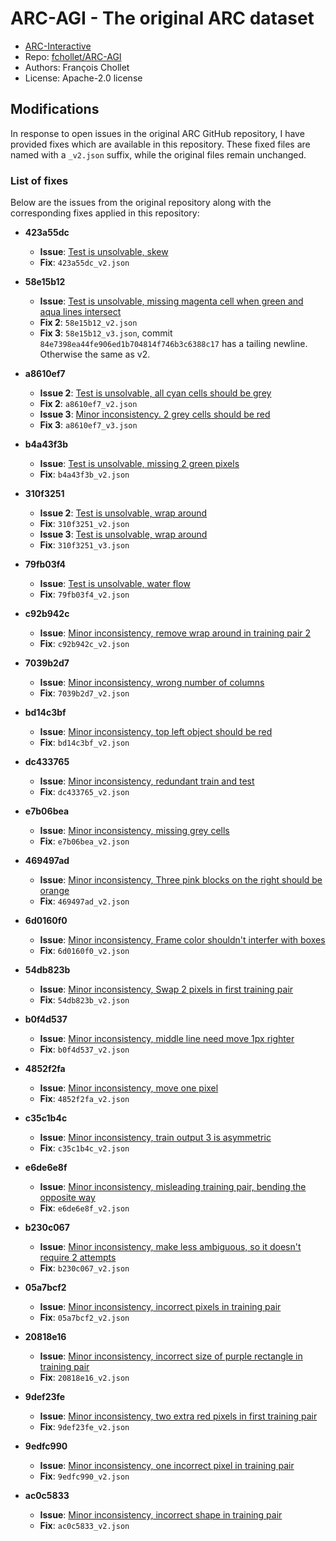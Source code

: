 # ARC-AGI - The original ARC dataset

- [ARC-Interactive](https://neoneye.github.io/arc/?dataset=ARC)
- Repo: [fchollet/ARC-AGI](https://github.com/fchollet/ARC-AGI/tree/master/data)
- Authors: François Chollet
- License: Apache-2.0 license

## Modifications

In response to open issues in the original ARC GitHub repository, I have provided fixes which are available in this repository. These fixed files are named with a `_v2.json` suffix, while the original files remain unchanged.

### List of fixes

Below are the issues from the original repository along with the corresponding fixes applied in this repository:

- **423a55dc**
  - **Issue**: [Test is unsolvable, skew](https://github.com/fchollet/ARC-AGI/issues/98)
  - **Fix**: `423a55dc_v2.json`

- **58e15b12**
  - **Issue**: [Test is unsolvable, missing magenta cell when green and aqua lines intersect](https://github.com/fchollet/ARC-AGI/issues/86)
  - **Fix 2**: `58e15b12_v2.json`
  - **Fix 3**: `58e15b12_v3.json`, commit `84e7398ea44fe906ed1b704814f746b3c6388c17` has a tailing newline. Otherwise the same as v2.

- **a8610ef7**
  - **Issue 2**: [Test is unsolvable, all cyan cells should be grey](https://github.com/fchollet/ARC-AGI/issues/89)
  - **Fix 2**: `a8610ef7_v2.json`
  - **Issue 3**: [Minor inconsistency. 2 grey cells should be red](https://github.com/fchollet/ARC-AGI/commit/b7fd42c53f0c26a807ba0b00e42f858d2c11d125#diff-c9615dc3b4f3586bf08d44c1895878a70fa69e5e86a3b6d6b510fee6fe544b81)
  - **Fix 3**: `a8610ef7_v3.json`

- **b4a43f3b**
  - **Issue**: [Test is unsolvable, missing 2 green pixels](https://github.com/fchollet/ARC-AGI/issues/101)
  - **Fix**: `b4a43f3b_v2.json`

- **310f3251**
  - **Issue 2**: [Test is unsolvable, wrap around](https://github.com/fchollet/ARC-AGI/issues/99)
  - **Fix**: `310f3251_v2.json`
  - **Issue 3**: [Test is unsolvable, wrap around](https://github.com/fchollet/ARC-AGI/issues/99)
  - **Fix**: `310f3251_v3.json`

- **79fb03f4**
  - **Issue**: [Test is unsolvable, water flow](https://github.com/fchollet/ARC-AGI/issues/100)
  - **Fix**: `79fb03f4_v2.json`

- **c92b942c**
  - **Issue**: [Minor inconsistency, remove wrap around in training pair 2](https://github.com/fchollet/ARC-AGI/commit/b7fd42c53f0c26a807ba0b00e42f858d2c11d125#diff-5449fd633a009a5f87bd1b7c19afd8048470161cc66bfced69ad0ffe8f2487a2)
  - **Fix**: `c92b942c_v2.json`

- **7039b2d7**
  - **Issue**: [Minor inconsistency, wrong number of columns](https://github.com/fchollet/ARC-AGI/pull/75)
  - **Fix**: `7039b2d7_v2.json`

- **bd14c3bf**
  - **Issue**: [Minor inconsistency, top left object should be red](https://github.com/fchollet/ARC-AGI/issues/73)
  - **Fix**: `bd14c3bf_v2.json`

- **dc433765**
  - **Issue**: [Minor inconsistency, redundant train and test](https://github.com/fchollet/ARC-AGI/issues/29)
  - **Fix**: `dc433765_v2.json`

- **e7b06bea**
  - **Issue**: [Minor inconsistency, missing grey cells](https://github.com/fchollet/ARC-AGI/pull/85)
  - **Fix**: `e7b06bea_v2.json`

- **469497ad**
  - **Issue**: [Minor inconsistency, Three pink blocks on the right should be orange](https://github.com/fchollet/ARC-AGI/pull/79)
  - **Fix**: `469497ad_v2.json`

- **6d0160f0**
  - **Issue**: [Minor inconsistency, Frame color shouldn't interfer with boxes](https://github.com/fchollet/ARC-AGI/pull/72)
  - **Fix**: `6d0160f0_v2.json`

- **54db823b**
  - **Issue**: [Minor inconsistency, Swap 2 pixels in first training pair](https://github.com/fchollet/ARC-AGI/commit/b7fd42c53f0c26a807ba0b00e42f858d2c11d125#diff-f0f2417d9757edfc08cee5fd123f4fac5a6b6941b20e348db88ca20e4118bd45)
  - **Fix**: `54db823b_v2.json`

- **b0f4d537**
  - **Issue**: [Minor inconsistency, middle line need move 1px righter](https://github.com/fchollet/ARC-AGI/issues/63)
  - **Fix**: `b0f4d537_v2.json`

- **4852f2fa**
  - **Issue**: [Minor inconsistency, move one pixel](https://github.com/fchollet/ARC-AGI/issues/94)
  - **Fix**: `4852f2fa_v2.json`

- **c35c1b4c**
  - **Issue**: [Minor inconsistency, train output 3 is asymmetric](https://github.com/fchollet/ARC-AGI/issues/96)
  - **Fix**: `c35c1b4c_v2.json`

- **e6de6e8f**
  - **Issue**: [Minor inconsistency, misleading training pair, bending the opposite way](https://x.com/fchollet/status/1802448195110457630)
  - **Fix**: `e6de6e8f_v2.json`

- **b230c067**
  - **Issue**: [Minor inconsistency, make less ambiguous, so it doesn't require 2 attempts](https://github.com/fchollet/ARC-AGI/issues/97)
  - **Fix**: `b230c067_v2.json`

- **05a7bcf2**
  - **Issue**: [Minor inconsistency, incorrect pixels in training pair](https://github.com/fchollet/ARC-AGI/issues/105)
  - **Fix**: `05a7bcf2_v2.json`

- **20818e16**
  - **Issue**: [Minor inconsistency, incorrect size of purple rectangle in training pair](https://github.com/fchollet/ARC-AGI/issues/63)
  - **Fix**: `20818e16_v2.json`

- **9def23fe**
  - **Issue**: [Minor inconsistency, two extra red pixels in first training pair](https://github.com/fchollet/ARC-AGI/issues/74)
  - **Fix**: `9def23fe_v2.json`

- **9edfc990**
  - **Issue**: [Minor inconsistency, one incorrect pixel in training pair](https://github.com/fchollet/ARC-AGI/issues/77)
  - **Fix**: `9edfc990_v2.json`

- **ac0c5833**
  - **Issue**: [Minor inconsistency, incorrect shape in training pair](https://github.com/fchollet/ARC-AGI/issues/112)
  - **Fix**: `ac0c5833_v2.json`
